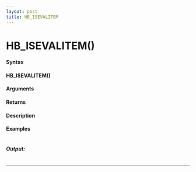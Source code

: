 ```yaml
---
layout: post
title: HB_ISEVALITEM
---
```


# HB_ISEVALITEM()


#### Syntax

#### HB_ISEVALITEM()

#### Arguments

#### Returns

#### Description

#### Examples

```

```

##### Output:

```

```

---